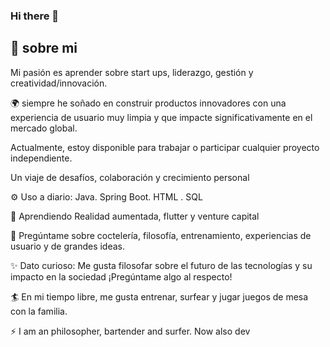 ### Hi there 👋
## 🚀 sobre mi

Mi pasión es aprender sobre start ups, liderazgo, gestión y creatividad/innovación.

🌍 siempre he soñado en construir productos innovadores con una experiencia de usuario muy limpia y que impacte significativamente en el mercado global.

Actualmente, estoy disponible para trabajar o participar cualquier proyecto independiente.

Un viaje de desafíos, colaboración y crecimiento personal

⚙️ Uso a diario: Java. Spring Boot. HTML . SQL

🌱 Aprendiendo Realidad aumentada, flutter y venture capital

👯 Pregúntame sobre coctelería, filosofía, entrenamiento, experiencias de usuario y de grandes ideas.

✨ Dato curioso: Me gusta filosofar sobre el futuro de las tecnologías y su impacto en la sociedad ¡Pregúntame algo al respecto!

🏄 En mi tiempo libre, me gusta entrenar, surfear y jugar juegos de mesa con la familia.


⚡ I am an philosopher, bartender and surfer. Now also dev

